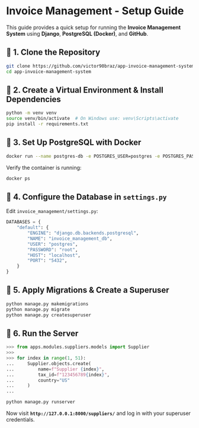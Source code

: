 # Invoice Management - Setup Guide

This guide provides a quick setup for running the **Invoice Management System** using **Django**, **PostgreSQL (Docker)**, and **GitHub**.

## 📌 **1. Clone the Repository**
```bash
git clone https://github.com/victor90braz/app-invoice-management-system.git
cd app-invoice-management-system
```

## 📌 **2. Create a Virtual Environment & Install Dependencies**
```bash
python -m venv venv
source venv/bin/activate  # On Windows use: venv\Scripts\activate
pip install -r requirements.txt
```

## 📌 **3. Set Up PostgreSQL with Docker**
```bash
docker run --name postgres-db -e POSTGRES_USER=postgres -e POSTGRES_PASSWORD=root -e POSTGRES_DB=invoice_management_db -p 5432:5432 -d postgres
```

Verify the container is running:
```bash
docker ps
```

## 📌 **4. Configure the Database in `settings.py`**
Edit `invoice_management/settings.py`:
```python
DATABASES = {
    "default": {
        "ENGINE": "django.db.backends.postgresql",
        "NAME": "invoice_management_db",
        "USER": "postgres",
        "PASSWORD": "root",
        "HOST": "localhost",
        "PORT": "5432",
    }
}
```

## 📌 **5. Apply Migrations & Create a Superuser**
```bash
python manage.py makemigrations
python manage.py migrate
python manage.py createsuperuser
```

## 📌 **6. Run the Server**

```python
>>> from apps.modules.suppliers.models import Supplier
>>> 
>>> for index in range(1, 51):
...     Supplier.objects.create(
...         name=f"Supplier {index}",
...         tax_id=f"123456789{index}",
...         country="US"
...     )
...
```
```bash
python manage.py runserver
```

Now visit **`http://127.0.0.1:8000/suppliers/`** and log in with your superuser credentials.

